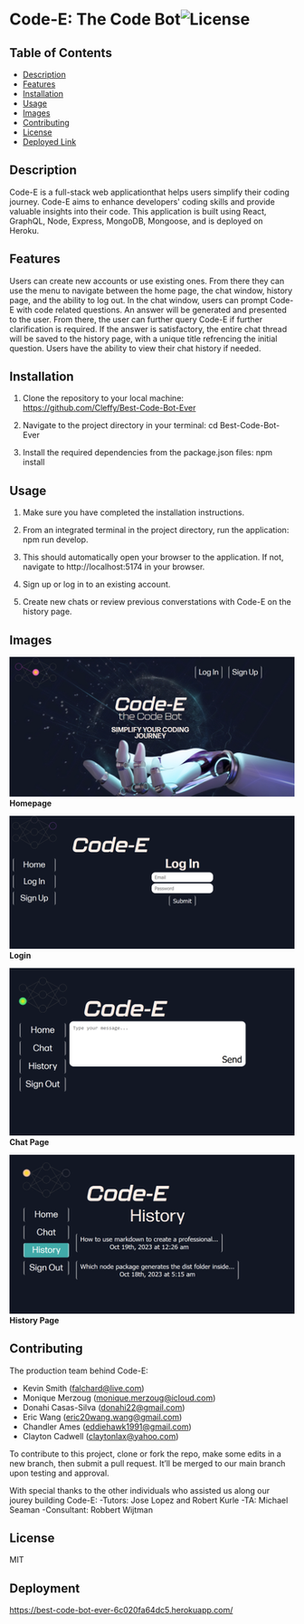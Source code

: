 # Code-E: The Code Bot![License](https://img.shields.io/badge/License-MIT-yellow.svg)

## Table of Contents

- [Description](#description)
- [Features](#features)
- [Installation](#installation)
- [Usage](#usage)
- [Images](#images)
- [Contributing](#contributing) 
- [License](#license)
- [Deployed Link](#deployment)

## Description 

Code-E is a full-stack web applicationthat helps users simplify their coding journey. Code-E aims to enhance developers' coding skills and provide valuable insights into their code. This application is built using React, GraphQL, Node, Express, MongoDB, Mongoose, and is deployed on Heroku. 


## Features 

Users can create new accounts or use existing ones. From there they can use the menu to navigate between the home page, the chat window, history page, and the ability to log out. In the chat window, users can prompt Code-E with code related questions. An answer will be generated and presented to the user. From there, the user can further query Code-E if further clarification is required. If the answer is satisfactory, the entire chat thread will be saved to the history page, with a unique title refrencing the initial question. Users have the ability to view their chat history if needed.  


## Installation  

1. Clone the repository to your local machine: https://github.com/Cleffy/Best-Code-Bot-Ever 

2. Navigate to the project directory in your terminal: cd Best-Code-Bot-Ever      

3. Install the required dependencies from the package.json files: npm install 

## Usage 

1. Make sure you have completed the installation instructions. 

2. From an integrated terminal in the project directory, run the application: npm run develop.  

3. This should automatically open your browser to the application. If not, navigate to http://localhost:5174 in your browser. 

4. Sign up or log in to an existing account. 

5. Create new chats or review previous converstations with Code-E on the history page.   

## Images
![Screenshot](./public/images/Code-E%20Homepage.PNG)
**Homepage**

![Screenshot](./public/images/Code-E%20Login.PNG)
**Login**

![Screenshot](./public/images/Chat%20page.PNG)
**Chat Page**

![Screenshot](./public/images/History%20page.PNG)
**History Page**

## Contributing 
The production team behind Code-E:

- Kevin Smith (falchard@live.com)
- Monique Merzoug (monique.merzoug@icloud.com)
- Donahi Casas-Silva (donahi22@gmail.com)
- Eric Wang (eric20wang.wang@gmail.com)
- Chandler Ames (eddiehawk1991@gmail.com)
- Clayton Cadwell (claytonlax@yahoo.com)


To contribute to this project, clone or fork the repo, make some edits in a new branch, then submit a pull request. It’ll be merged to our main branch upon testing and approval. 

With special thanks to the other individuals who assisted us along our jourey building Code-E:
-Tutors: Jose Lopez and Robert Kurle 
-TA: Michael Seaman
-Consultant: Robbert Wijtman

## License 

MIT

## Deployment 

https://best-code-bot-ever-6c020fa64dc5.herokuapp.com/